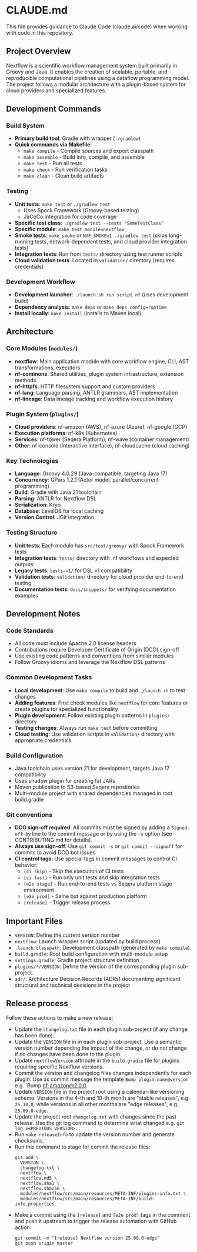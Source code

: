 # CLAUDE.md

This file provides guidance to Claude Code (claude.ai/code) when working with code in this repository.

## Project Overview

Nextflow is a scientific workflow management system built primarily in Groovy and Java.
It enables the creation of scalable, portable, and reproducible computational pipelines using a dataflow programming model.
The project follows a modular architecture with a plugin-based system for cloud providers and specialized features.

## Development Commands

### Build System
- **Primary build tool**: Gradle with wrapper (`./gradlew`)
- **Quick commands via Makefile**:
  - `make compile` - Compile sources and export classpath
  - `make assemble` - Build info, compile, and assemble
  - `make test` - Run all tests
  - `make check` - Run verification tasks
  - `make clean` - Clean build artifacts

### Testing
- **Unit tests**: `make test` or `./gradlew test`
  - Uses Spock Framework (Groovy-based testing)
  - JaCoCo integration for code coverage
- **Specific test class**: `./gradlew test --tests "SomeTestClass"`
- **Specific module**: `make test module=nextflow`
- **Smoke tests**: `make smoke` or `NXF_SMOKE=1 ./gradlew test` (skips long-running tests, network-dependent tests, and cloud provider integration tests)
- **Integration tests**: Run from `tests/` directory using test runner scripts
- **Cloud validation tests**: Located in `validation/` directory (requires credentials)

### Development Workflow
- **Development launcher**: `./launch.sh run script.nf` (uses development build)
- **Dependency analysis**: `make deps` or `make deps config=runtime`
- **Install locally**: `make install` (installs to Maven local)

## Architecture

### Core Modules (`modules/`)
- **nextflow**: Main application module with core workflow engine, CLI, AST transformations, executors
- **nf-commons**: Shared utilities, plugin system infrastructure, extension methods
- **nf-httpfs**: HTTP filesystem support and custom providers
- **nf-lang**: Language parsing, ANTLR grammars, AST implementation
- **nf-lineage**: Data lineage tracking and workflow execution history

### Plugin System (`plugins/`)
- **Cloud providers**: nf-amazon (AWS), nf-azure (Azure), nf-google (GCP)
- **Execution platforms**: nf-k8s (Kubernetes)
- **Services**: nf-tower (Seqera Platform), nf-wave (container management)
- **Other**: nf-console (interactive interface), nf-cloudcache (cloud caching)

### Key Technologies
- **Language**: Groovy 4.0.29 (Java-compatible, targeting Java 17)
- **Concurrency**: GPars 1.2.1 (Actor model, parallel/concurrent programming)
- **Build**: Gradle with Java 21 toolchain
- **Parsing**: ANTLR for Nextflow DSL
- **Serialization**: Kryo
- **Database**: LevelDB for local caching
- **Version Control**: JGit integration

### Testing Structure
- **Unit tests**: Each module has `src/test/groovy/` with Spock Framework tests
- **Integration tests**: `tests/` directory with .nf workflows and expected outputs
- **Legacy tests**: `tests-v1/` for DSL v1 compatibility
- **Validation tests**: `validation/` directory for cloud provider end-to-end testing
- **Documentation tests**: `docs/snippets/` for verifying documentation examples

## Development Notes

### Code Standards
- All code must include Apache 2.0 license headers
- Contributions require Developer Certificate of Origin (DCO) sign-off
- Use existing code patterns and conventions from similar modules
- Follow Groovy idioms and leverage the Nextflow DSL patterns

### Common Development Tasks
- **Local development**: Use `make compile` to build and `./launch.sh` to test changes
- **Adding features**: First check modules like `nextflow` for core features or create plugins for specialized functionality
- **Plugin development**: Follow existing plugin patterns in `plugins/` directory
- **Testing changes**: Always run `make test` before committing
- **Cloud testing**: Use validation scripts in `validation/` directory with appropriate credentials

### Build Configuration
- Java toolchain uses version 21 for development, targets Java 17 compatibility
- Uses shadow plugin for creating fat JARs
- Maven publication to S3-based Seqera repositories
- Multi-module project with shared dependencies managed in root build.gradle

### Git conventions

- **DCO sign-off required**: All commits must be signed by adding a `Signed-off-by` line to the commit message or by using the `-s` option (see CONTRIBUTING.md for details).
- **Always use sign-off**: Use `git commit -s` or `git commit --signoff` for commits to avoid DCO bot issues
- **CI control tags**: Use special tags in commit messages to control CI behavior:
  - `[ci skip]` - Skip the execution of CI tests
  - `[ci fast]` - Run only unit tests and skip integration tests
  - `[e2e stage]` - Run end-to-end tests vs Seqera platform stage environment
  - `[e2e prod]` - Same but against production platform
  - `[release]` - Trigger release process

## Important Files
- `VERSION`: Define the current version number
- `nextflow`: Launch wrapper script (updated by build process)
- `.launch.classpath`: Development classpath (generated by `make compile`)
- `build.gradle`: Root build configuration with multi-module setup
- `settings.gradle`: Gradle project structure definition
- `plugins/*/VERSION`: Define the version of the corresponding plugin sub-project.
- `adr/`: Architecture Decision Records (ADRs) documenting significant structural and technical decisions in the project

## Release process

Follow these actions to make a new release:

- Update the `changelog.txt` file in each plugin sub-project (if any change has been done).
- Update the `VERSION` file in in each plugin sub-project.
  Use a semantic version number depending the impact of the change, or do not change
  if no changes have been done to the plugin.
- Update `nextflowVersion` attribute in the `build.gradle` file for plugins requiring specific
  Nextflow versions.
- Commit the version and changelog files changes independently for each plugin. Use as commit
  message the template `Bump plugin-name@version` e.g. `Bump nf-amazon@2.0.0.
- Update `VERSION` file in the project root using a calendar-like versioning scheme. Versions in the 4-th and 10-th month are "stable releases", e.g. `25.10.0`, while versions in all other months are "edge releases", e.g. `25.09.0-edge`.
- Update the project root `changelog.txt` with changes since the past release. Use the git log
  command to determine what changed e.g. `git log v<PREVIOUS VERSION>..`
- Run `make releaseInfo` to update the version number and generate checksums.
- Run this command to stage for commit the release files:
    ```
    git add \
      VERSION \
      changelog.txt \
      nextflow \
      nextflow.md5 \
      nextflow.sha1 \
      nextflow.sha256 \
      modules/nextflow/src/main/resources/META-INF/plugins-info.txt \
      modules/nextflow/src/main/resources/META-INF/build-info.properties
    ```
- Make a commit using the `[release]` and `[e2e prod]` tags in the comment and push it upstream to trigger the release automation with GitHub action:
    ```
    git commit -m "[release] Nextflow version 25.09.0-edge"
    git push origin master
    ```
